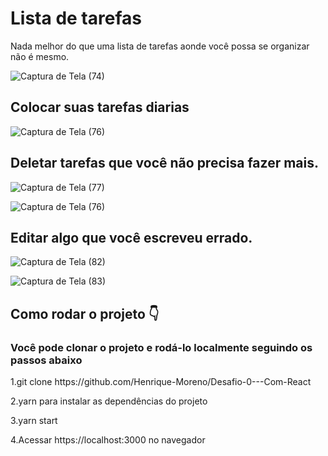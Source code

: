 # Lista de tarefas

Nada melhor do que uma lista de tarefas aonde você possa se organizar não é mesmo.

![Captura de Tela (74)](https://user-images.githubusercontent.com/88099935/199062445-1d4cb504-1e4d-4369-abb2-ce75de8964cb.png)

## Colocar suas tarefas diarias

![Captura de Tela (76)](https://user-images.githubusercontent.com/88099935/199065431-2a49b36a-6a58-4708-a947-5fcaac0f50c1.png)

## Deletar tarefas que você não precisa fazer mais.

![Captura de Tela (77)](https://user-images.githubusercontent.com/88099935/199066389-57891f96-b003-462f-a13b-c54f6dfd9e8d.png)

![Captura de Tela (76)](https://user-images.githubusercontent.com/88099935/199066685-782cb10e-5a2a-4657-abd1-955175e308af.png)

## Editar algo que você escreveu errado.

![Captura de Tela (82)](https://user-images.githubusercontent.com/88099935/199067108-4d192ee2-8171-4b6a-bb1f-4c22e9f08f6b.png)

![Captura de Tela (83)](https://user-images.githubusercontent.com/88099935/199067157-3e5eff1f-e061-46fe-b627-41a7edc9aebb.png)

## 

<div>
<h2>Como rodar o projeto 👇</h2>
<h3>Você pode clonar o projeto e rodá-lo localmente seguindo os passos abaixo</h3>
<p>1.git clone https://github.com/Henrique-Moreno/Desafio-0---Com-React</p>
<p>2.yarn para instalar as dependências do projeto</p>
<p>3.yarn start</p>
<p>4.Acessar https://localhost:3000 no navegador</p>
</div>
